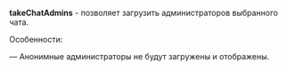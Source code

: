 
**takeChatAdmins** - позволяет загрузить администраторов выбранного чата.



Особенности:

— Анонимные администраторы не будут загружены и отображены.





